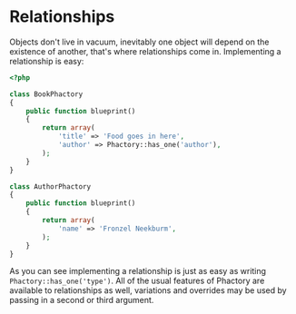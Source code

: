 # Relationships

Objects don't live in vacuum, inevitably one object will depend on the existence of another, that's where relationships come in. Implementing a relationship is easy:

```php
<?php

class BookPhactory
{
    public function blueprint()
    {
        return array(
            'title' => 'Food goes in here',
            'author' => Phactory::has_one('author'),
        );
    }
}

class AuthorPhactory
{
    public function blueprint()
    {
        return array(
            'name' => 'Fronzel Neekburm',
        );
    }
}

```

As you can see implementing a relationship is just as easy as writing `Phactory::has_one('type')`. 
All of the usual features of Phactory are available to relationships as well, variations and overrides
may be used by passing in a second or third argument.
